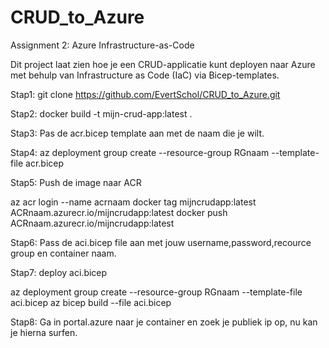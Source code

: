 # CRUD_to_Azure
Assignment 2: Azure Infrastructure-as-Code 

Dit project laat zien hoe je een CRUD-applicatie kunt deployen naar Azure met behulp van Infrastructure as Code (IaC) via Bicep-templates.

Stap1:
git clone https://github.com/EvertSchol/CRUD_to_Azure.git

Stap2:
docker build -t mijn-crud-app:latest .

Stap3:
Pas de acr.bicep template aan met de naam die je wilt.

Stap4:
az deployment group create --resource-group RGnaam --template-file acr.bicep

Stap5:
Push de image naar ACR

az acr login --name acrnaam
docker tag mijncrudapp:latest ACRnaam.azurecr.io/mijncrudapp:latest
docker push ACRnaam.azurecr.io/mijncrudapp:latest

Stap6:
Pass de aci.bicep file aan met jouw username,password,recource group en container naam.

Stap7:
deploy aci.bicep

az deployment group create --resource-group RGnaam --template-file aci.bicep
az bicep build --file aci.bicep


Stap8:
Ga in portal.azure naar je container en zoek je publiek ip op, nu kan je hierna surfen.  
